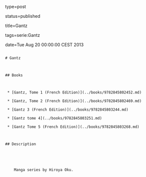 type=post
status=published
title=Gantz
tags=serie:Gantz
date=Tue Aug 20 00:00:00 CEST 2013
~~~~~~
# Gantz

## Books

 * [Gantz, Tome 1 (French Edition)](../books/9782845802452.md)
 * [Gantz, Tome 2 (French Edition)](../books/9782845802469.md)
 * [Gantz 3 (French Edition)](../books/9782845803244.md)
 * [Gantz tome 4](../books/9782845803251.md)
 * [Gantz Tome 5 (French Edition)](../books/9782845803268.md)

## Description


    Manga series by Hiroya Oku.


